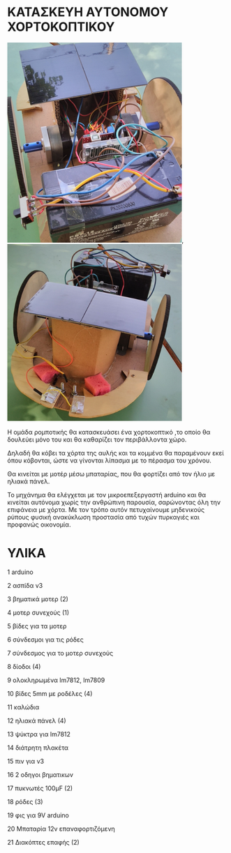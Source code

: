 # ΚΑΤΑΣΚΕΥΗ ΑΥΤΟΝΟΜΟΥ ΧΟΡΤΟΚΟΠΤΙΚΟΥ

<img src = PHOTOS/IMG_20220425_152125.jpg width = 400>,<img src = PHOTOS/IMG_20220425_152007.jpg width = 400>

Η ομάδα ρομποτικής θα κατασκευάσει ένα χορτοκοπτικό ,το οποίο θα δουλεύει μόνο του και θα καθαρίζει τον περιβάλλοντα χώρο.

Δηλαδή θα κόβει τα χόρτα της αυλής και τα κομμένα θα παραμένουν εκεί όπου κόβονται, ώστε να γίνονται λίπασμα με το πέρασμα του χρόνου.

Θα κινείται με μοτέρ μέσω μπαταρίας, που θα φορτίζει από τον ήλιο με ηλιακά πάνελ.

Το μηχάνημα θα ελέγχεται με τον μικροεπεξεργαστή arduino και θα κινείται αυτόνομα χωρίς την ανθρώπινη παρουσία, σαρώνοντας όλη την επιφάνεια με χόρτα.
Με τον τρόπο αυτόν πετυχαίνουμε μηδενικούς ρύπους φυσική ανακύκλωση προστασία από τυχών πυρκαγιές και προφανώς οικονομία.

# ΥΛΙΚΑ

1 arduino

2 ασπίδα v3

3 βηματικά μοτερ (2)

4 μοτερ συνεχούς (1)

5 βίδες για τα μοτερ

6 σύνδεσμοι για τις ρόδες

7 σύνδεσμος για το μοτερ συνεχούς

8 δίοδοι (4)

9 ολοκληρωμένα lm7812, lm7809

10 βίδες 5mm με ροδέλες (4)

11 καλώδια

12 ηλιακά πάνελ (4)

13 ψύκτρα για lm7812

14 διάτρητη πλακέτα

15 πιν για v3

16 2 οδηγοι βηματικων

17 πυκνωτές 100μF (2)

18 ρόδες (3)

19 φις για 9V arduino

20 Μπαταρία 12v επαναφορτιζόμενη

21 Διακόπτες επαφής (2)


